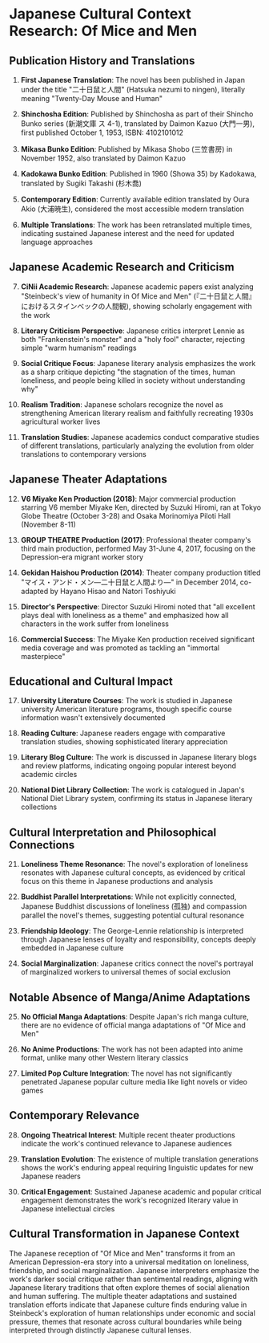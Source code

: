 # Japanese Cultural Context Research: Of Mice and Men

## Publication History and Translations

1. **First Japanese Translation**: The novel has been published in Japan under the title "二十日鼠と人間" (Hatsuka nezumi to ningen), literally meaning "Twenty-Day Mouse and Human"

2. **Shinchosha Edition**: Published by Shinchosha as part of their Shincho Bunko series (新潮文庫 ス 4-1), translated by Daimon Kazuo (大門一男), first published October 1, 1953, ISBN: 4102101012

3. **Mikasa Bunko Edition**: Published by Mikasa Shobo (三笠書房) in November 1952, also translated by Daimon Kazuo

4. **Kadokawa Bunko Edition**: Published in 1960 (Showa 35) by Kadokawa, translated by Sugiki Takashi (杉木喬)

5. **Contemporary Edition**: Currently available edition translated by Oura Akio (大浦暁生), considered the most accessible modern translation

6. **Multiple Translations**: The work has been retranslated multiple times, indicating sustained Japanese interest and the need for updated language approaches

## Japanese Academic Research and Criticism

7. **CiNii Academic Research**: Japanese academic papers exist analyzing "Steinbeck's view of humanity in Of Mice and Men" (『二十日鼠と人間』におけるスタインベックの人間観), showing scholarly engagement with the work

8. **Literary Criticism Perspective**: Japanese critics interpret Lennie as both "Frankenstein's monster" and a "holy fool" character, rejecting simple "warm humanism" readings

9. **Social Critique Focus**: Japanese literary analysis emphasizes the work as a sharp critique depicting "the stagnation of the times, human loneliness, and people being killed in society without understanding why"

10. **Realism Tradition**: Japanese scholars recognize the novel as strengthening American literary realism and faithfully recreating 1930s agricultural worker lives

11. **Translation Studies**: Japanese academics conduct comparative studies of different translations, particularly analyzing the evolution from older translations to contemporary versions

## Japanese Theater Adaptations

12. **V6 Miyake Ken Production (2018)**: Major commercial production starring V6 member Miyake Ken, directed by Suzuki Hiromi, ran at Tokyo Globe Theatre (October 3-28) and Osaka Morinomiya Piloti Hall (November 8-11)

13. **GROUP THEATRE Production (2017)**: Professional theater company's third main production, performed May 31-June 4, 2017, focusing on the Depression-era migrant worker story

14. **Gekidan Haishou Production (2014)**: Theater company production titled "マイス・アンド・メン―二十日鼠と人間より―" in December 2014, co-adapted by Hayano Hisao and Natori Toshiyuki

15. **Director's Perspective**: Director Suzuki Hiromi noted that "all excellent plays deal with loneliness as a theme" and emphasized how all characters in the work suffer from loneliness

16. **Commercial Success**: The Miyake Ken production received significant media coverage and was promoted as tackling an "immortal masterpiece"

## Educational and Cultural Impact

17. **University Literature Courses**: The work is studied in Japanese university American literature programs, though specific course information wasn't extensively documented

18. **Reading Culture**: Japanese readers engage with comparative translation studies, showing sophisticated literary appreciation

19. **Literary Blog Culture**: The work is discussed in Japanese literary blogs and review platforms, indicating ongoing popular interest beyond academic circles

20. **National Diet Library Collection**: The work is catalogued in Japan's National Diet Library system, confirming its status in Japanese literary collections

## Cultural Interpretation and Philosophical Connections

21. **Loneliness Theme Resonance**: The novel's exploration of loneliness resonates with Japanese cultural concepts, as evidenced by critical focus on this theme in Japanese productions and analysis

22. **Buddhist Parallel Interpretations**: While not explicitly connected, Japanese Buddhist discussions of loneliness (孤独) and compassion parallel the novel's themes, suggesting potential cultural resonance

23. **Friendship Ideology**: The George-Lennie relationship is interpreted through Japanese lenses of loyalty and responsibility, concepts deeply embedded in Japanese culture

24. **Social Marginalization**: Japanese critics connect the novel's portrayal of marginalized workers to universal themes of social exclusion

## Notable Absence of Manga/Anime Adaptations

25. **No Official Manga Adaptations**: Despite Japan's rich manga culture, there are no evidence of official manga adaptations of "Of Mice and Men"

26. **No Anime Productions**: The work has not been adapted into anime format, unlike many other Western literary classics

27. **Limited Pop Culture Integration**: The novel has not significantly penetrated Japanese popular culture media like light novels or video games

## Contemporary Relevance

28. **Ongoing Theatrical Interest**: Multiple recent theater productions indicate the work's continued relevance to Japanese audiences

29. **Translation Evolution**: The existence of multiple translation generations shows the work's enduring appeal requiring linguistic updates for new Japanese readers

30. **Critical Engagement**: Sustained Japanese academic and popular critical engagement demonstrates the work's recognized literary value in Japanese intellectual circles

## Cultural Transformation in Japanese Context

The Japanese reception of "Of Mice and Men" transforms it from an American Depression-era story into a universal meditation on loneliness, friendship, and social marginalization. Japanese interpreters emphasize the work's darker social critique rather than sentimental readings, aligning with Japanese literary traditions that often explore themes of social alienation and human suffering. The multiple theater adaptations and sustained translation efforts indicate that Japanese culture finds enduring value in Steinbeck's exploration of human relationships under economic and social pressure, themes that resonate across cultural boundaries while being interpreted through distinctly Japanese cultural lenses.